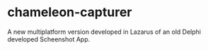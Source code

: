 # chameleon-capturer
A new multiplatform version developed in Lazarus of an old Delphi developed Scheenshot App.

